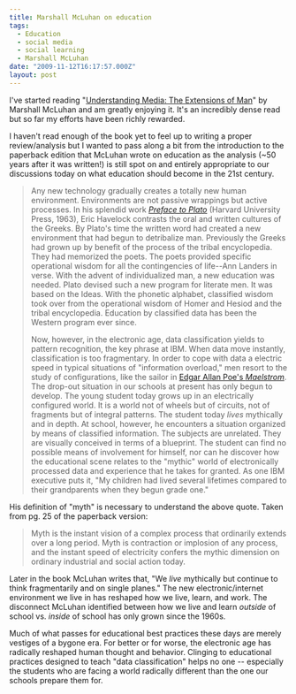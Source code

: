 ```yaml
---
title: Marshall McLuhan on education
tags:
  - Education
  - social media
  - social learning
  - Marshall McLuhan
date: "2009-11-12T16:17:57.000Z"
layout: post
---
```


I've started reading "[Understanding Media: The Extensions of Man][0]" by Marshall McLuhan and am greatly enjoying it. It's an incredibly dense read but so far my efforts have been richly rewarded.

I haven't read enough of the book yet to feel up to writing a proper review/analysis but I wanted to pass along a bit from the introduction to the paperback edition that McLuhan wrote on education as the analysis (~50 years after it was written!) is still spot on and entirely appropriate to our discussions today on what education should become in the 21st century.

> Any new technology gradually creates a totally new human environment. Environments are not passive wrappings but active processes. In his splendid work _[Preface to Plato][1]_ (Harvard University Press, 1963), Eric Havelock contrasts the oral and written cultures of the Greeks. By Plato's time the written word had created a new environment that had begun to detribalize man. Previously the Greeks had grown up by benefit of the process of the tribal encyclopedia. They had memorized the poets. The poets provided specific operational wisdom for all the contingencies of life--Ann Landers in verse. With the advent of individualized man, a new education was needed. Plato devised such a new program for literate men. It was based on the Ideas. With the phonetic alphabet, classified wisdom took over from the operational wisdom of Homer and Hesiod and the tribal encyclopedia. Education by classified data has been the Western program ever since.
> 
> Now, however, in the electronic age, data classification yields to pattern recognition, the key phrase at IBM. When data move instantly, classification is too fragmentary. In order to cope with data a electric speed in typical situations of "information overload," men resort to the study of configurations, like the sailor in [Edgar Allan Poe's _Maelstrom_][2]. The drop-out situation in our schools at present has only begun to develop. The young student today grows up in an electrically configured world. It is a world not of wheels but of circuits, not of fragments but of integral patterns. The student today _lives_ mythically and in depth. At school, however, he encounters a situation organized by means of classified information. The subjects are unrelated. They are visually conceived in terms of a blueprint. The student can find no possible means of involvement for himself, nor can he discover how the educational scene relates to the "mythic" world of electronically processed data and experience that he takes for granted. As one IBM executive puts it, "My children had lived several lifetimes compared to their grandparents when they begun grade one."
> 

His definition of "myth" is necessary to understand the above quote. Taken from pg. 25 of the paperback version:

> Myth is the instant vision of a complex process that ordinarily extends over a long period. Myth is contraction or implosion of any process, and the instant speed of electricity confers the mythic dimension on ordinary industrial and social action today.
> 

Later in the book McLuhan writes that, "We _live_ mythically but continue to think fragmentarily and on single planes." The new electronic/internet environment we live in has reshaped how we live, learn, and work. The disconnect McLuhan identified between how we live and learn _outside_ of school vs. _inside_ of school has only grown since the 1960s.

Much of what passes for educational best practices these days are merely vestiges of a bygone era. For better or for worse, the electronic age has radically reshaped human thought and behavior. Clinging to educational practices designed to teach "data classification" helps no one -- especially the students who are facing a world radically different than the one our schools prepare them for.


[0]: http://www.amazon.com/Understanding-Media-Extensions-Marshall-McLuhan/dp/0262631598
[1]: http://www.amazon.com/Preface-Plato-History-Greek-Mind/dp/0674699068
[2]: http://en.wikipedia.org/wiki/A_Descent_into_the_Maelstr%C3%B6m